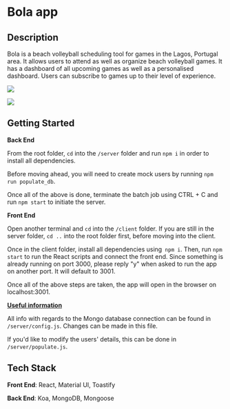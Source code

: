 # Bola app

## Description

Bola is a beach volleyball scheduling tool for games in the Lagos, Portugal area. It allows users to attend as well as organize beach volleyball games. It has a dashboard of all upcoming games as well as a personalised dashboard. Users can subscribe to games up to their level of experience. 

![](C:\Users\elise\AppData\Roaming\marktext\images\2023-03-08-10-15-55-image.png)

![](C:\Users\elise\AppData\Roaming\marktext\images\2023-03-31-14-36-10-image.png)

## **Getting Started**

**Back End**

From the root folder, `cd` into the `/server` folder and run `npm i` in order to install all dependencies.

Before moving ahead, you will need to create mock users by running `npm run populate_db`.

Once all of the above is done, terminate the batch job using CTRL + C and run `npm start` to initiate the server. 

**Front End**

Open another terminal and `cd` into the `/client` folder. If you are still in the server folder, `cd ..` into the root folder first, before moving into the client.

Once in the client folder, install all dependencies using` npm i`. Then, run `npm start` to run the React scripts and connect the front end. Since something is already running on port 3000, please reply "y" when asked to run the app on another port. It will default to 3001.

Once all of the above steps are taken, the app will open in the browser on localhost:3001.

<u>**Useful information**</u>

All info with regards to the Mongo database connection can be found in `/server/config.js`. Changes can be made in this file.

If you'd like to modify the users' details, this can be done in `/server/populate.js`.



## Tech Stack

**Front End**: React, Material UI, Toastify

**Back End**: Koa, MongoDB, Mongoose
